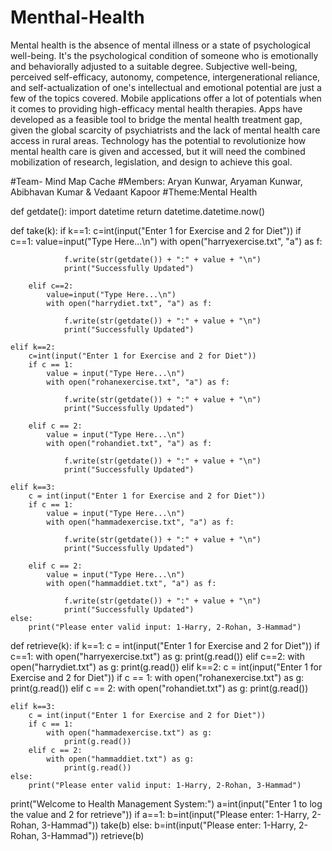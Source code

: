 # Menthal-Health
Mental health is the absence of mental illness or a state of psychological well-being. It's the psychological condition of someone who is emotionally and behaviorally adjusted to a suitable degree.  Subjective well-being, perceived self-efficacy, autonomy, competence, intergenerational reliance, and self-actualization of one's intellectual and emotional potential are just a few of the topics covered.  Mobile applications offer a lot of potentials when it comes to providing high-efficacy mental health therapies. Apps have developed as a feasible tool to bridge the mental health treatment gap, given the global scarcity of psychiatrists and the lack of mental health care access in rural areas. Technology has the potential to revolutionize how mental health care is given and accessed, but it will need the combined mobilization of research, legislation, and design to achieve this goal.


#Team- Mind Map Cache 
#Members: Aryan Kunwar, Aryaman Kunwar, Abibhavan Kumar & Vedaant Kapoor
#Theme:Mental Health


def getdate():
    import datetime
    return datetime.datetime.now()

def take(k):
    if k==1:
        c=int(input("Enter 1 for Exercise and 2 for Diet"))
        if c==1:
            value=input("Type Here...\n")
            with open("harryexercise.txt", "a") as f:
                
                f.write(str(getdate()) + ":" + value + "\n")   
                print("Successfully Updated")

        elif c==2:
            value=input("Type Here...\n")
            with open("harrydiet.txt", "a") as f:
                
                f.write(str(getdate()) + ":" + value + "\n")   
                print("Successfully Updated")

    elif k==2:
        c=int(input("Enter 1 for Exercise and 2 for Diet"))
        if c == 1:
            value = input("Type Here...\n")
            with open("rohanexercise.txt", "a") as f:
                
                f.write(str(getdate()) + ":" + value + "\n") 
                print("Successfully Updated")

        elif c == 2:
            value = input("Type Here...\n")
            with open("rohandiet.txt", "a") as f:
                
                f.write(str(getdate()) + ":" + value + "\n")  
                print("Successfully Updated")

    elif k==3:
        c = int(input("Enter 1 for Exercise and 2 for Diet"))
        if c == 1:
            value = input("Type Here...\n")
            with open("hammadexercise.txt", "a") as f:
                
                f.write(str(getdate()) + ":" + value + "\n") 
                print("Successfully Updated")

        elif c == 2:
            value = input("Type Here...\n")
            with open("hammaddiet.txt", "a") as f:
                
                f.write(str(getdate()) + ":" + value + "\n")  
                print("Successfully Updated")
    else:
        print("Please enter valid input: 1-Harry, 2-Rohan, 3-Hammad")

def retrieve(k):
    if k==1:
        c = int(input("Enter 1 for Exercise and 2 for Diet"))
        if c==1:
            with open("harryexercise.txt") as g:
                print(g.read())
        elif c==2:
            with open("harrydiet.txt") as g:
                print(g.read())
    elif k==2:
        c = int(input("Enter 1 for Exercise and 2 for Diet"))
        if c == 1:
            with open("rohanexercise.txt") as g:
                print(g.read())
        elif c == 2:
            with open("rohandiet.txt") as g:
                print(g.read())

    elif k==3:
        c = int(input("Enter 1 for Exercise and 2 for Diet"))
        if c == 1:
            with open("hammadexercise.txt") as g:
                print(g.read())
        elif c == 2:
            with open("hammaddiet.txt") as g:
                print(g.read())
    else:
        print("Please enter valid input: 1-Harry, 2-Rohan, 3-Hammad")

print("Welcome to Health Management System:")
a=int(input("Enter 1 to log the value and 2 for retrieve"))
if a==1:
    b=int(input("Please enter: 1-Harry, 2-Rohan, 3-Hammad"))
    take(b)
else:
    b=int(input("Please enter: 1-Harry, 2-Rohan, 3-Hammad"))
    retrieve(b)
